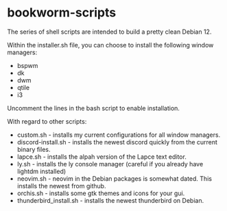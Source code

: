 # bookworm-scripts
The series of shell scripts are intended to build a pretty clean Debian 12.

Within the installer.sh file, you can choose to install the following window managers:
* bspwm
* dk 
* dwm
* qtile
* i3

Uncomment the lines in the bash script to enable installation.

With regard to other scripts:
* custom.sh - installs my current configurations for all window managers.
* discord-install.sh - installs the newest discord quickly from the current binary files.
* lapce.sh - installs the alpah version of the Lapce text editor.  
* ly.sh - installs the ly console manager (careful if you already have lightdm installed)
* neovim.sh - neovim in the Debian packages is somewhat dated.  This installs the newest from github.
* orchis.sh - installs some gtk themes and icons for your gui.
* thunderbird_install.sh - installs the newest thunderbird on Debian.
